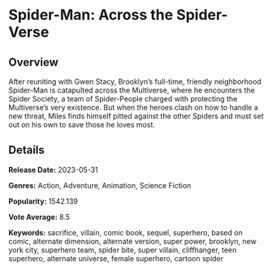 # Spider-Man: Across the Spider-Verse

## Overview

 After reuniting with Gwen Stacy, Brooklyn’s full-time, friendly neighborhood Spider-Man is catapulted across the Multiverse, where he encounters the Spider Society, a team of Spider-People charged with protecting the Multiverse’s very existence. But when the heroes clash on how to handle a new threat, Miles finds himself pitted against the other Spiders and must set out on his own to save those he loves most.

## Details

**Release Date:** 2023-05-31

**Genres:** Action, Adventure, Animation, Science Fiction

**Popularity:** 1542.139

**Vote Average:** 8.5

**Keywords:** sacrifice, villain, comic book, sequel, superhero, based on comic, alternate dimension, alternate version, super power, brooklyn, new york city, superhero team, spider bite, super villain, cliffhanger, teen superhero, alternate universe, female superhero, cartoon spider

